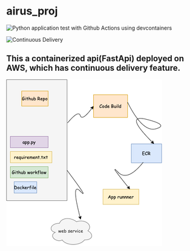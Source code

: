 # airus_proj
![Python application test with Github Actions using devcontainers](https://github.com/nogibjj/airus_proj/actions/workflows/main.yml/badge.svg?branch=main)

![Continuous Delivery](https://github.com/nogibjj/airus_proj/actions/workflows/aws.yml/badge.svg?branch=main)

 ## This a containerized api(FastApi) deployed on AWS, which has continuous delivery feature.
 
 ![Figure](https://github.com/nogibjj/airus_proj/blob/main/image.png)
